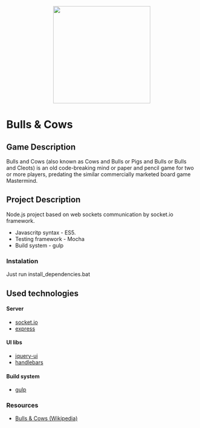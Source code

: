 <p align="center">
  <a href="#">
    <img height="257" src="http://i.istockimg.com/file_thumbview_approve/9775581/3/stock-illustration-9775581-cow-and-bull-in-love.jpg">
  </a>
</p>

# Bulls & Cows

## Game Description
Bulls and Cows (also known as Cows and Bulls or Pigs and Bulls or Bulls and Cleots) is an old code-breaking mind or paper and pencil game for two or more players, predating the similar commercially marketed board game Mastermind.

## Project Description
Node.js project based on web sockets communication by socket.io framework. 
* Javascritp syntax - ES5.
* Testing framework - Mocha
* Build system - gulp

### Instalation
Just run install_dependencies.bat

## Used technologies
#### Server
* [socket.io](http://socket.io/)
* [express](http://expressjs.com/)

#### UI libs
* [jquery-ui](https://jqueryui.com/)
* [handlebars](http://handlebarsjs.com/)

#### Build system
* [gulp](http://gulpjs.com/)

### Resources 
* [Bulls & Cows (Wikipedia)](https://en.wikipedia.org/wiki/Bulls_and_Cows)
